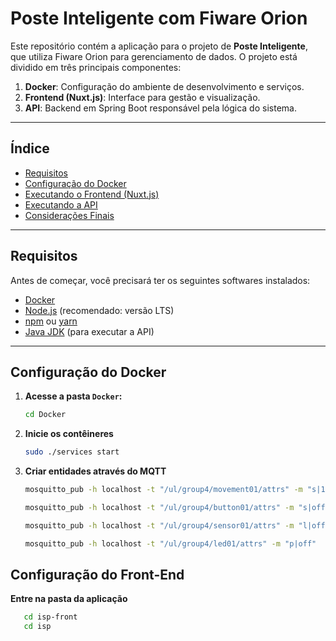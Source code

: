# Poste Inteligente com Fiware Orion

Este repositório contém a aplicação para o projeto de **Poste Inteligente**, que utiliza Fiware Orion para gerenciamento de dados. O projeto está dividido em três principais componentes:

1. **Docker**: Configuração do ambiente de desenvolvimento e serviços.
2. **Frontend (Nuxt.js)**: Interface para gestão e visualização.
3. **API**: Backend em Spring Boot responsável pela lógica do sistema.

---

## Índice
- [Requisitos](#requisitos)
- [Configuração do Docker](#configuração-do-docker)
- [Executando o Frontend (Nuxt.js)](#executando-o-frontend-nuxtjs)
- [Executando a API](#executando-a-api)
- [Considerações Finais](#considerações-finais)

---

## Requisitos
Antes de começar, você precisará ter os seguintes softwares instalados:

- [Docker](https://www.docker.com/)
- [Node.js](https://nodejs.org/) (recomendado: versão LTS)
- [npm](https://www.npmjs.com/) ou [yarn](https://yarnpkg.com/)
- [Java JDK](https://www.oracle.com/java/technologies/javase-jdk11-downloads.html) (para executar a API)

---

## Configuração do Docker

1. **Acesse a pasta `Docker`:**
   ```bash
   cd Docker
   ```
2. **Inicie os contêineres**
   ```bash
   sudo ./services start
   ```
3. **Criar entidades através do MQTT**
   ```bash
   mosquitto_pub -h localhost -t "/ul/group4/movement01/attrs" -m "s|1000"
   ```
   ```bash
   mosquitto_pub -h localhost -t "/ul/group4/button01/attrs" -m "s|off"
   ```
   ```bash
   mosquitto_pub -h localhost -t "/ul/group4/sensor01/attrs" -m "l|off"
   ```
   ```bash
   mosquitto_pub -h localhost -t "/ul/group4/led01/attrs" -m "p|off"
   ```
## Configuração do Front-End
   **Entre na pasta da aplicação**
   ```bash
      cd isp-front
      cd isp
   ```

      
   
